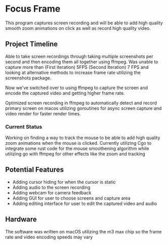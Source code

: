 # Focus Frame

This program captures screen recording and will be able to add high quality smooth zoom animations on click as well as record high quality video.

## Project Timeline

Able to take screen recordings through taking multiple screenshots per second and then encoding them all together using ffmpeg. Was unable to capture more than (First iteration) 5FPS (Second Iteration) 7 FPS and looking at alternative methods to increase frame rate utilizing the screenshots package.

Now we've switched over to using ffmpeg to capture the screen and encode the captured video and getting higher frame rate.

Optimized screen recording in ffmpeg to automatically detect and record primary screen on macos utilizing goroutines for async screen capture and video render for faster render times.

### Current Status

Working on finding a way to track the mouse to be able to add high quality zoom animations when the mouse is clicked. Currently utilizing Cgo to integrate some rust code for the mouse smoothening algorithm while utilizing go with ffmpeg for other effects like the zoom and tracking

## Potential Features

- Adding cursor hiding for when the cursor is static
- Adding audio to the screen recording
- Adding webcam for camera feedback
- Adding GUI for user to choose screens and capture area
- Adding editing interface for user to edit the captured video and audio

## Hardware

The software was written on macOS utilizing the m3 max chip so the frame rate and video encoding speeds may vary

